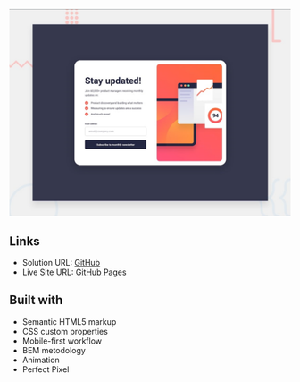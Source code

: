 ![Newsletter](image.png)

## Links

- Solution URL: [GitHub](https://github.com/dar-ju/dar-ju.github.io/tree/main/FM_09_newsletter)
- Live Site URL: [GitHub Pages](https://dar-ju.github.io/FM_09_newsletter/)

## Built with

- Semantic HTML5 markup
- CSS custom properties
- Mobile-first workflow
- BEM metodology
- Animation
- Perfect Pixel
